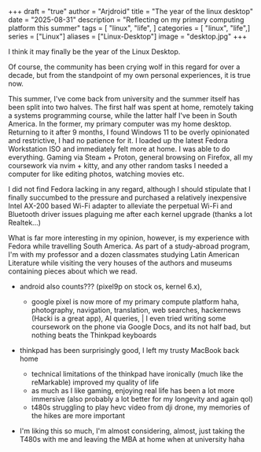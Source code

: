 +++
draft = "true"
author = "Arjdroid"
title = "The year of the linux desktop"
date = "2025-08-31"
description = "Reflecting on my primary computing platform this summer"
tags = [
    "linux",
    "life",
]
categories = [
    "linux",
    "life",]
series = ["Linux"]
aliases = ["Linux-Desktop"]
image = "desktop.jpg"
+++

I think it may finally be the year of the Linux Desktop.

Of course, the community has been crying wolf in this regard for over a decade, but from the standpoint of my own personal experiences, it is true now.

This summer, I've come back from university and the summer itself has been split into two halves. The first half was spent at home, remotely taking a systems programming course, while the latter half I've been in South America. In the former, my primary computer was my home desktop. Returning to it after 9 months, I found Windows 11 to be overly opinionated and restrictive, I had no patience for it. I loaded up the latest Fedora Workstation ISO and immediately felt more at home. I was able to do everything. Gaming via Steam + Proton, general browsing on Firefox, all my coursework via nvim + kitty, and any other random tasks I needed a computer for like editing photos, watching movies etc. 

I did not find Fedora lacking in any regard, although I should stipulate that I finally succumbed to the pressure and purchased a relatively inexpensive Intel AX-200 based Wi-Fi adapter to alleviate the perpetual Wi-Fi and Bluetooth driver issues plaguing me after each kernel upgrade (thanks a lot Realtek...)

What is far more interesting in my opinion, however, is my experience with Fedora while travelling South America. As part of a study-abroad program, I'm with my professor and a dozen classmates studying Latin American Literature while visiting the very houses of the authors and museums containing pieces about which we read.

- android also counts??? (pixel9p on stock os, kernel 6.x),
    - google pixel is now more of my primary compute platform haha, photography, navigation, translation, web searches, hackernews (Hacki is a great app), AI queries, | I even tried writing some coursework on the phone via Google Docs, and its not half bad, but nothing beats the Thinkpad keyboards
- thinkpad has been surprisingly good, I left my trusty MacBook back home
    - technical limitations of the thinkpad have ironically (much like the reMarkable) improved my quality of life
    - as much as I like gaming, enjoying real life has been a lot more immersive (also probably a lot better for my longevity and again qol)
    - t480s struggling to play hevc video from dji drone, my memories of the hikes are more important

- I'm liking this so much, I'm almost considering, almost, just taking the T480s with me and leaving the MBA at home when at university haha

